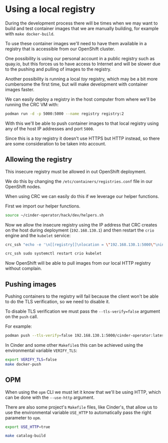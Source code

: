 # Using a local registry

During the development process there will be times when we may want to build
and test container images that we are manually building, for example with `make
docker-build`.

To use these container images we'll need to have them available in a registry
that is accessible from our OpenShift cluster.

One possibility is using our personal account in a public registry such as
quay.io, but this forces us to have access to Internet and will be slower due
to the pushing and pulling of images to the registry.

Another possibility is running a local *toy* registry, which may be a bit more
cumbersome the first time, but will make development with container images
faster.

We can easily deploy a registry in the host computer from where we'll be
running the CRC VM with:

```sh
podman run -d -p 5000:5000 --name registry registry:2
```

With this we'll be able to push container images to that local registry using
any of the host IP addresses and port `5000`.

Since this is a *toy* registry it doesn't use HTTPS but HTTP instead, so there
are some consideration to be taken into account.

## Allowing the registry

This insecure registry must be allowed in out OpenShift deployment.

We do this by changing the `/etc/containers/registries.conf` file in our
OpenShift nodes.

When using CRC we can easily do this if we leverage our helper functions.

First we import our helper functions.

```sh
source ~/cinder-operator/hack/dev/helpers.sh
```

Now we allow the insecure registry using the IP address that CRC creates on the
host during deployment (`192.168.130.1`) and then restart the `crio` engine
and the `kubelet` service:

```sh
crc_ssh "echo -e '\n[[registry]]\nlocation = \"192.168.130.1:5000\"\ninsecure = true' | sudo tee -a /etc/containers/registries.conf"

crc_ssh sudo systemctl restart crio kubelet
```

Now OpenShift will be able to pull images from our local HTTP registry without
complain.

## Pushing images

Pushing containers to the registry will fail because the client won't be able
to do the TLS verification, so we need to disable it.

To disable TLS verification we must pass the `--tls-verify=false` argument on
the `push` call.

For example:

```sh
podman push --tls-verify=false 192.168.130.1:5000/cinder-operator:latest
```

In Cinder and some other `Makefile`s this can be achieved using the environmental
variable `VERIFY_TLS`:

```sh
export VERIFY_TLS=false
make docker-push
```

## OPM

When using the `opm` CLI we must let it know that we'll be using HTTP, which
can be done with the `--use-http` argument.

There are also some project's `Makefile` files, like Cinder's, that allow us to
use the environmental variable `USE_HTTP` to automatically pass the right
parameter to `opm`.

```sh
export USE_HTTP=true

make catalog-build
```
